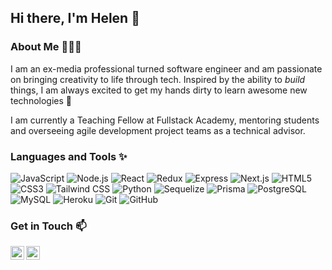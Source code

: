## Hi there, I'm Helen 👋

### About Me 👩🏻‍💻

I am an ex-media professional turned software engineer and am passionate on bringing creativity to life through tech. Inspired by the ability to _build_ things, I am always excited to get my hands dirty to learn awesome new technologies 🤘 

I am currently a Teaching Fellow at Fullstack Academy, mentoring students and overseeing agile development project teams as a technical advisor. 

### Languages and Tools ✨

![JavaScript](https://img.shields.io/badge/-JavaScript-black?style=flat&logo=javascript)
![Node.js](https://img.shields.io/badge/-Node.js-339933?logo=node.js&logoColor=white&style=flat)
![React](https://img.shields.io/badge/-React-61DAFB?logo=react&logoColor=white&style=flat)
![Redux](https://img.shields.io/badge/-Redux-764ABC?logo=redux&logoColor=white&style=flat)
![Express](https://img.shields.io/badge/-Express-000000?logo=express&logoColor=white&style=flat)
![Next.js](https://img.shields.io/badge/-Next.js-000000?logo=next.js&logoColor=white&style=flat)
![HTML5](https://img.shields.io/badge/-HTML5-E34F26?logo=html5&logoColor=white&style=flat)
![CSS3](https://img.shields.io/badge/-CSS3-1572B6?logo=css3&logoColor=white&style=flat)
![Tailwind CSS](https://img.shields.io/badge/-Tailwind%20CSS-38B2AC?logo=tailwind-css&logoColor=white&style=flat)
![Python](https://img.shields.io/badge/-python-3776AB?logo=python&logoColor=white&style=flat)
![Sequelize](https://img.shields.io/badge/-Sequelize-52B0E7?logo=sequelize&logoColor=white&style=flat)
![Prisma](https://img.shields.io/badge/-Prisma-2D3748?logo=prisma&logoColor=white&style=flat)
![PostgreSQL](https://img.shields.io/badge/-PostgreSQL-4169E1?logo=PostgreSQL&logoColor=white&style=flat)
![MySQL](https://img.shields.io/badge/-MySQL-black?style=flat&logo=mysql)
![Heroku](https://img.shields.io/badge/-Heroku-430098?style=flat&logo=heroku)
![Git](https://img.shields.io/badge/-Git-black?style=flat&logo=git)
![GitHub](https://img.shields.io/badge/-GitHub-181717?style=flat&logo=github)


### Get in Touch 📫 
<a href="https://www.linkedin.com/in/helen-sung/"><img width="22px" align="left" src="https://cdn.jsdelivr.net/npm/simple-icons@v3/icons/linkedin.svg"/></a>
<a href="mailto:helenjeehosung@gmail.com?"><img width="22px" align="left" src="https://cdn.jsdelivr.net/npm/simple-icons@3.13.0/icons/gmail.svg"/></a>                                                                                                                                        
                                                                                                                                           
<!--
**helsung/helsung** is a ✨ _special_ ✨ repository because its `README.md` (this file) appears on your GitHub profile.

Here are some ideas to get you started:

- 🔭 I’m currently working on ...
- 🌱 I’m currently learning ...
- 👯 I’m looking to collaborate on ...
- 🤔 I’m looking for help with ...
- 💬 Ask me about ...
- 📫 How to reach me: ...
- 😄 Pronouns: ...
- ⚡ Fun fact: ...
-->
